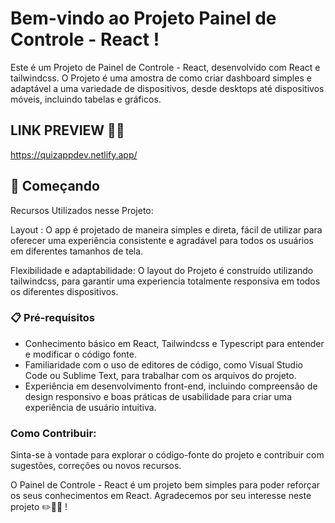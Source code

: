 # Bem-vindo ao Projeto Painel de Controle - React !

Este é um Projeto de Painel de Controle - React, desenvolvido com React e tailwindcss. O Projeto é uma amostra de como criar dashboard simples e adaptável a uma variedade de dispositivos, desde desktops até dispositivos móveis, incluindo tabelas e gráficos.

## LINK PREVIEW 👨‍💻
https://quizappdev.netlify.app/

## 🚀 Começando

Recursos Utilizados nesse Projeto:

Layout : O app é projetado de maneira simples e direta, fácil de utilizar para oferecer uma experiência consistente e agradável para todos os usuários em diferentes tamanhos de tela.

Flexibilidade e adaptabilidade: O layout do Projeto é construído utilizando tailwindcss, para garantir uma experiencia totalmente responsiva em todos os diferentes dispositivos.

### 📋 Pré-requisitos

 - Conhecimento básico em React, Tailwindcss e Typescript para entender e modificar o código fonte.
 - Familiaridade com o uso de editores de código, como Visual Studio Code ou Sublime Text, para trabalhar com os arquivos do projeto.
 - Experiência em desenvolvimento front-end, incluindo compreensão de design responsivo e boas práticas de usabilidade para criar uma experiência de usuário intuitiva.

### Como Contribuir:

Sinta-se à vontade para explorar o código-fonte do projeto e contribuir com sugestões, correções ou novos recursos.

O Painel de Controle - React é um projeto bem simples para poder reforçar os seus conhecimentos em React. Agradecemos por seu interesse  neste projeto ✏️📔🧠 ! 
